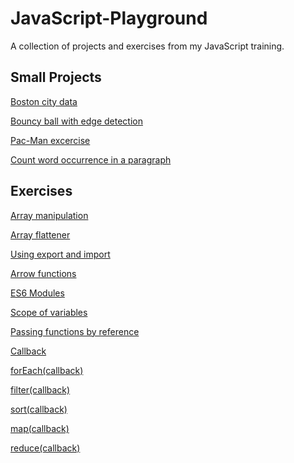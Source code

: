 # JavaScript-Playground

A collection of projects and exercises from my JavaScript training.
&nbsp; 

## Small Projects

[Boston city data](https://github.com/mionova/JavaScript-Playground/tree/main/small-projects/boston-city-data)  

[Bouncy ball with edge detection](https://github.com/mionova/JavaScript-Playground/tree/main/small-projects/bouncy-ball)  

[Pac-Man excercise](https://github.com/mionova/JavaScript-Playground/tree/main/small-projects/pac-man)

[Count word occurrence in a paragraph](https://github.com/mionova/JavaScript-Playground/tree/main/small-projects/word-count)    

## Exercises

[Array manipulation](https://github.com/mionova/JavaScript-Playground/tree/main/exercises/01-array-manipulation)  

[Array flattener](https://github.com/mionova/JavaScript-Playground/tree/main/exercises/02-array-flattener)  

[Using export and import](https://github.com/mionova/JavaScript-Playground/tree/main/exercises/03-using-export-and-import)  

[Arrow functions](https://github.com/mionova/JavaScript-Playground/tree/main/exercises/04-arrow-functions) 

[ES6 Modules](https://github.com/mionova/JavaScript-Playground/tree/main/exercises/05-es6modules)  

[Scope of variables](https://github.com/mionova/JavaScript-Playground/tree/main/exercises/06-scope-of-variables)  

[Passing functions by reference](https://github.com/mionova/JavaScript-Playground/tree/main/exercises/07-passing-functions-by-reference)  

[Callback](https://github.com/mionova/JavaScript-Playground/tree/main/exercises/08-callback-function)  

[forEach(callback)](https://github.com/mionova/JavaScript-Playground/tree/main/exercises/09-forEach)  

[filter(callback)](https://github.com/mionova/JavaScript-Playground/tree/main/exercises/10-filter)   

[sort(callback)](https://github.com/mionova/JavaScript-Playground/tree/main/exercises/11-sort)     

[map(callback)](https://github.com/mionova/JavaScript-Playground/tree/main/exercises/12-map)     

[reduce(callback)](https://github.com/mionova/JavaScript-Playground/tree/main/exercises/13-reduce)  